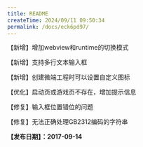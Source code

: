 ```yaml
---
title: README
createTime: 2024/09/11 09:50:34
permalink: /docs/eck6pd97/
---
```

【新增】增加webview和runtime的切换模式

【新增】支持多行文本输入框

【新增】创建微端工程时可以设置自定义图标

【优化】启动页或游戏页不存在，增加提示信息

【修复】输入框位置错位的问题

【修复】无法正确处理GB2312编码的字符串

**【发布日期】：2017-09-14**